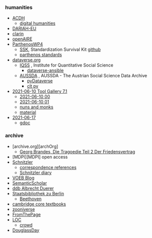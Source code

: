 ### humanities

+ [ACDH](https://www.oeaw.ac.at/acdh/)
  + [digital humanities](http://www.digital-humanities.at/en)
+ [DARIAH-EU](https://www.dariah.eu/)
+ [clarin](https://www.clarin.eu/)
+ [openAIRE](https://www.openaire.eu/)
+ [ParthenosWP4](https://github.com/ParthenosWP4)
  + [SSK](http://ssk.huma-num.fr/#/), Standardization Survival Kit 
[github](https://github.com/ParthenosWP4/SSK) 
  + [parthenos standards](http://training.parthenos-project.eu/sample-page/intro-to-ri/interoperability/what-are-standards/)
+ [dataverse.org](https://dataverse.org/)
  + [IQSS](https://github.com/IQSS) , Institute for Quantitative Social Science
    + [dataverse-ansible](https://github.com/IQSS/dataverse-ansible)
  + [AUSSDA](https://github.com/AUSSDA) ,
    AUSSDA - The Austrian Social Science Data Archive
    + [pyDataverse](https://github.com/AUSSDA/pyDataverse)
    + [clt py](https://github.com/AUSSDA/dataverse-client-python)
+ [2021-06-10 Tool Gallery 7.1](https://www.oeaw.ac.at/acdh/events/event-series/acdh-ch-tool-gallery-71)
  + [2021-06-10 00](https://sennierer.github.io/viecpro_toolgallery_presentation_2021/)
  + [2021-06-10 01](https://sennierer.github.io/viecpro_toolgallery_presentation_2021/)
  + [nuns and monks](https://documents.icar-us.eu/documents/2021/06/nampi-presentation-at-acdh-ch-tool-gallery-7-1.pdf)
  + [material](https://howto.acdh-dev.oeaw.ac.at/resources/posts/page/1)
+ [2021-06-17](https://www.fu-berlin.de/sites/dhc/index.html)
  + [gdoc](https://docs.google.com/document/d/1QcmoWUBbz0qeaVcXkc-uDBrvFKUg1es-Kv-Pw8Sg2t4/edit?userstoinvite=howard.hotson@history.ox.ac.uk&ts=60cb052d&actionButton=1)

### archive

+ [archive.org][archOrg]
  + [Georg Brandes, Die Tragoedie Teil 2 Der Friedensvertrag](https://archive.org/details/dertragdiezwei00bran/page/n1/mode/2up)
+ [MDPI][MDPI] open access
+ [Schnitzler](https://schnitzler.acdh.oeaw.ac.at)
  + [correspondence references](https://www.zotero.org/groups/2513626/arthur_schnitzler_korrespondenz/items/CI4MQBNW/library)
  + [Schnitzler diary](https://schnitzler-tagebuch.acdh.oeaw.ac.at/pages/index.html)
+ [VOEB Blog](https://www.univie.ac.at/voeb/blog/)
+ [SemanticScholar](https://www.semanticscholar.org/)
+ [ddb Albrecht Duerer](http://ausstellungen.deutsche-digitale-bibliothek.de/duerer/)
+ [Staatsbibliothek zu Berlin](https://staatsbibliothek-berlin.de/)
  + [Beethoven](https://blog.sbb.berlin/beethoven-pur-ausstellung-vom-11-3-bis-30-4-2020-unter-den-linden-8/)
+ [cambridge core textbooks](https://www.cambridge.org/core/what-we-publish/textbooks)
+ [zooniverse](https://www.zooniverse.org/lab)
+ [FromThePage](https://fromthepage.com/)
+ [LOC](https://loc.gov/)
  + [crowd](https://crowd.loc.gov/)
+ [DouglassDay](https://douglassday.org/)
